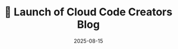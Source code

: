 ---
title: 🚀 Launch of Cloud Code Creators Blog
summary: The start of a new era, blogging with all the relevant tech-updates and automation!
date: 2025-08-15
authors:
  - admin
tags:
  - Hugo
  - Hugo Blox
  - Markdown
image:
  caption: 'Image credit: [**Unsplash**](https://unsplash.com)'
---